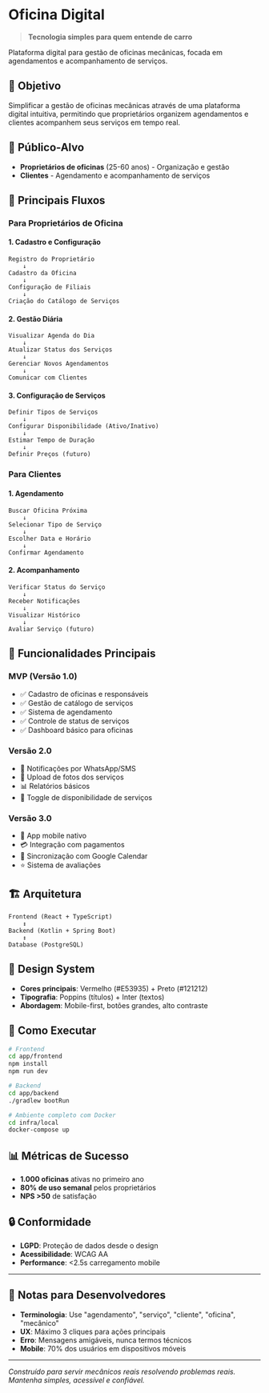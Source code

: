 # Oficina Digital

> **Tecnologia simples para quem entende de carro**

Plataforma digital para gestão de oficinas mecânicas, focada em agendamentos e acompanhamento de serviços.

## 🎯 Objetivo

Simplificar a gestão de oficinas mecânicas através de uma plataforma digital intuitiva, permitindo que proprietários organizem agendamentos e clientes acompanhem seus serviços em tempo real.

## 👥 Público-Alvo

- **Proprietários de oficinas** (25-60 anos) - Organização e gestão
- **Clientes** - Agendamento e acompanhamento de serviços

## 🚗 Principais Fluxos

### Para Proprietários de Oficina

#### 1. Cadastro e Configuração
```
Registro do Proprietário
    ↓
Cadastro da Oficina
    ↓
Configuração de Filiais
    ↓
Criação do Catálogo de Serviços
```

#### 2. Gestão Diária
```
Visualizar Agenda do Dia
    ↓
Atualizar Status dos Serviços
    ↓
Gerenciar Novos Agendamentos
    ↓
Comunicar com Clientes
```

#### 3. Configuração de Serviços
```
Definir Tipos de Serviços
    ↓
Configurar Disponibilidade (Ativo/Inativo)
    ↓
Estimar Tempo de Duração
    ↓
Definir Preços (futuro)
```

### Para Clientes

#### 1. Agendamento
```
Buscar Oficina Próxima
    ↓
Selecionar Tipo de Serviço
    ↓
Escolher Data e Horário
    ↓
Confirmar Agendamento
```

#### 2. Acompanhamento
```
Verificar Status do Serviço
    ↓
Receber Notificações
    ↓
Visualizar Histórico
    ↓
Avaliar Serviço (futuro)
```

## 🔧 Funcionalidades Principais

### MVP (Versão 1.0)
- ✅ Cadastro de oficinas e responsáveis
- ✅ Gestão de catálogo de serviços
- ✅ Sistema de agendamento
- ✅ Controle de status de serviços
- ✅ Dashboard básico para oficinas

### Versão 2.0
- 📱 Notificações por WhatsApp/SMS
- 📸 Upload de fotos dos serviços
- 📊 Relatórios básicos
- 🔄 Toggle de disponibilidade de serviços

### Versão 3.0
- 📱 App mobile nativo
- 💳 Integração com pagamentos
- 📅 Sincronização com Google Calendar
- ⭐ Sistema de avaliações

## 🏗️ Arquitetura

```
Frontend (React + TypeScript)
    ↕
Backend (Kotlin + Spring Boot)
    ↕
Database (PostgreSQL)
```

## 🎨 Design System

- **Cores principais**: Vermelho (#E53935) + Preto (#121212)
- **Tipografia**: Poppins (títulos) + Inter (textos)
- **Abordagem**: Mobile-first, botões grandes, alto contraste

## 🚀 Como Executar

```bash
# Frontend
cd app/frontend
npm install
npm run dev

# Backend
cd app/backend
./gradlew bootRun

# Ambiente completo com Docker
cd infra/local
docker-compose up
```

## 📊 Métricas de Sucesso

- **1.000 oficinas** ativas no primeiro ano
- **80% de uso semanal** pelos proprietários
- **NPS >50** de satisfação

## 🔒 Conformidade

- **LGPD**: Proteção de dados desde o design
- **Acessibilidade**: WCAG AA
- **Performance**: <2.5s carregamento mobile

---

## 📝 Notas para Desenvolvedores

- **Terminologia**: Use "agendamento", "serviço", "cliente", "oficina", "mecânico"
- **UX**: Máximo 3 cliques para ações principais
- **Erro**: Mensagens amigáveis, nunca termos técnicos
- **Mobile**: 70% dos usuários em dispositivos móveis

---

*Construído para servir mecânicos reais resolvendo problemas reais. Mantenha simples, acessível e confiável.*